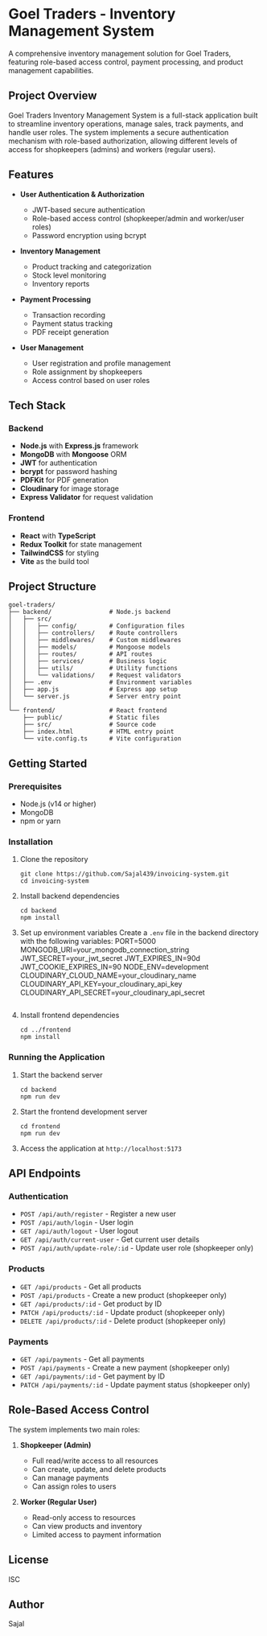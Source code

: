 # Goel Traders - Inventory Management System

A comprehensive inventory management solution for Goel Traders, featuring role-based access control, payment processing, and product management capabilities.

## Project Overview

Goel Traders Inventory Management System is a full-stack application built to streamline inventory operations, manage sales, track payments, and handle user roles. The system implements a secure authentication mechanism with role-based authorization, allowing different levels of access for shopkeepers (admins) and workers (regular users).

## Features

- **User Authentication & Authorization**
  - JWT-based secure authentication
  - Role-based access control (shopkeeper/admin and worker/user roles)
  - Password encryption using bcrypt

- **Inventory Management**
  - Product tracking and categorization
  - Stock level monitoring
  - Inventory reports

- **Payment Processing**
  - Transaction recording
  - Payment status tracking
  - PDF receipt generation

- **User Management**
  - User registration and profile management
  - Role assignment by shopkeepers
  - Access control based on user roles

## Tech Stack

### Backend
- **Node.js** with **Express.js** framework
- **MongoDB** with **Mongoose** ORM
- **JWT** for authentication
- **bcrypt** for password hashing
- **PDFKit** for PDF generation
- **Cloudinary** for image storage
- **Express Validator** for request validation

### Frontend
- **React** with **TypeScript**
- **Redux Toolkit** for state management
- **TailwindCSS** for styling
- **Vite** as the build tool

## Project Structure

```
goel-traders/
├── backend/                # Node.js backend
│   ├── src/
│   │   ├── config/         # Configuration files
│   │   ├── controllers/    # Route controllers
│   │   ├── middlewares/    # Custom middlewares
│   │   ├── models/         # Mongoose models
│   │   ├── routes/         # API routes
│   │   ├── services/       # Business logic
│   │   ├── utils/          # Utility functions
│   │   └── validations/    # Request validators
│   ├── .env                # Environment variables
│   ├── app.js              # Express app setup
│   └── server.js           # Server entry point
│
└── frontend/               # React frontend
    ├── public/             # Static files
    ├── src/                # Source code
    ├── index.html          # HTML entry point
    └── vite.config.ts      # Vite configuration
```

## Getting Started

### Prerequisites
- Node.js (v14 or higher)
- MongoDB
- npm or yarn

### Installation

1. Clone the repository
   ```
   git clone https://github.com/Sajal439/invoicing-system.git
   cd invoicing-system
   ```

2. Install backend dependencies
   ```
   cd backend
   npm install
   ```

3. Set up environment variables
   Create a `.env` file in the backend directory with the following variables:
   PORT=5000
   MONGODB_URI=your_mongodb_connection_string
   JWT_SECRET=your_jwt_secret
   JWT_EXPIRES_IN=90d
   JWT_COOKIE_EXPIRES_IN=90
   NODE_ENV=development
   CLOUDINARY_CLOUD_NAME=your_cloudinary_name
   CLOUDINARY_API_KEY=your_cloudinary_api_key
   CLOUDINARY_API_SECRET=your_cloudinary_api_secret
   ```

4. Install frontend dependencies
   ```
   cd ../frontend
   npm install
   ```

### Running the Application

1. Start the backend server
   ```
   cd backend
   npm run dev
   ```

2. Start the frontend development server
   ```
   cd frontend
   npm run dev
   ```

3. Access the application at `http://localhost:5173`

## API Endpoints

### Authentication
- `POST /api/auth/register` - Register a new user
- `POST /api/auth/login` - User login
- `GET /api/auth/logout` - User logout
- `GET /api/auth/current-user` - Get current user details
- `POST /api/auth/update-role/:id` - Update user role (shopkeeper only)

### Products
- `GET /api/products` - Get all products
- `POST /api/products` - Create a new product (shopkeeper only)
- `GET /api/products/:id` - Get product by ID
- `PATCH /api/products/:id` - Update product (shopkeeper only)
- `DELETE /api/products/:id` - Delete product (shopkeeper only)

### Payments
- `GET /api/payments` - Get all payments
- `POST /api/payments` - Create a new payment (shopkeeper only)
- `GET /api/payments/:id` - Get payment by ID
- `PATCH /api/payments/:id` - Update payment status (shopkeeper only)

## Role-Based Access Control

The system implements two main roles:

1. **Shopkeeper (Admin)**
   - Full read/write access to all resources
   - Can create, update, and delete products
   - Can manage payments
   - Can assign roles to users

2. **Worker (Regular User)**
   - Read-only access to resources
   - Can view products and inventory
   - Limited access to payment information

## License

ISC

## Author

Sajal
